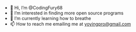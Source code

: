 - 👋 Hi, I’m @CodingFury68
- 👀 I’m interested in finding more open source programs
- 🌱 I’m currently learning how to breathe
- 📫 How to reach me emailing me at yoyingpro@gmail.com 

<!---
CodingFury68/CodingFury68 is a ✨ special ✨ repository because its `README.md` (this file) appears on your GitHub profile.
You can click the Preview link to take a look at your changes.
--->
